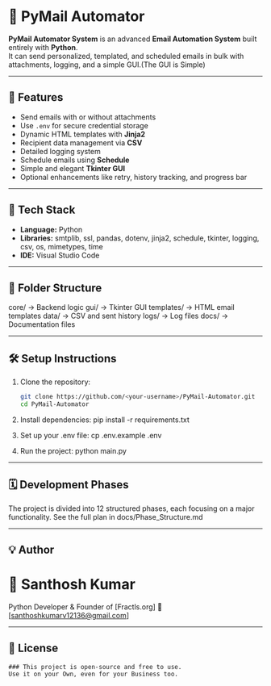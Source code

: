 # 📧 PyMail Automator

**PyMail Automator System** is an advanced **Email Automation System** built entirely with **Python**.  
It can send personalized, templated, and scheduled emails in bulk with attachments, logging, and a simple GUI.(The GUI is Simple)

---

## 🚀 Features
- Send emails with or without attachments
- Use `.env` for secure credential storage
- Dynamic HTML templates with **Jinja2**
- Recipient data management via **CSV**
- Detailed logging system
- Schedule emails using **Schedule**
- Simple and elegant **Tkinter GUI**
- Optional enhancements like retry, history tracking, and progress bar

---

## 🧩 Tech Stack
- **Language:** Python
- **Libraries:** smtplib, ssl, pandas, dotenv, jinja2, schedule, tkinter, logging, csv, os, mimetypes, time
- **IDE:** Visual Studio Code

---

## 📂 Folder Structure

core/ → Backend logic
gui/ → Tkinter GUI
templates/ → HTML email templates
data/ → CSV and sent history
logs/ → Log files
docs/ → Documentation files

---

## 🛠️ Setup Instructions
1. Clone the repository:
   ```bash
   git clone https://github.com/<your-username>/PyMail-Automator.git
   cd PyMail-Automator

2. Install dependencies:
    pip install -r requirements.txt

3. Set up your .env file:
    cp .env.example .env

4. Run the project:
    python main.py

---

## 🗓️ Development Phases

The project is divided into 12 structured phases, each focusing on a major functionality.
See the full plan in docs/Phase_Structure.md

---

## 💡 Author

# 👤 Santhosh Kumar
Python Developer & Founder of [Fractls.org]
📧 [santhoshkumarv12136@gmail.com]

---

## 🏁 License
    ### This project is open-source and free to use.
    Use it on your Own, even for your Business too.
